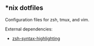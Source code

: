 *nix dotfiles
-------------

Configuration files for zsh, tmux, and vim.

External dependencies:

* [zsh-syntax-highlighting](https://github.com/zsh-users/zsh-syntax-highlighting)

